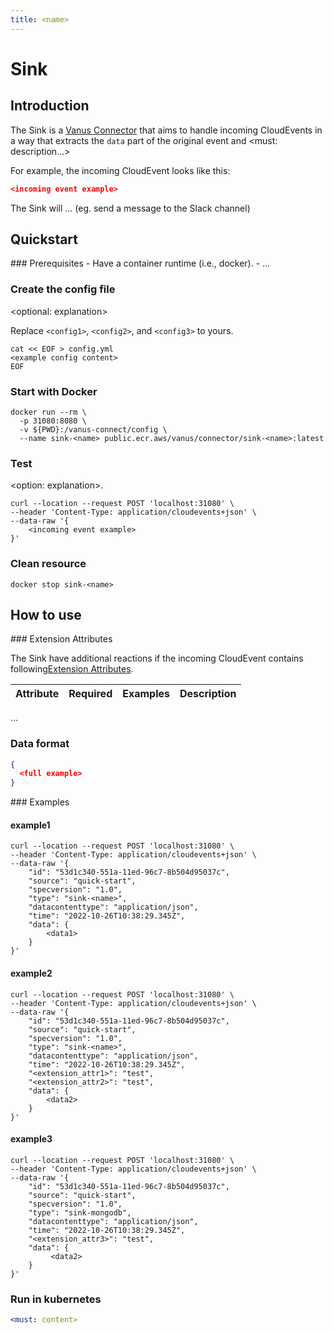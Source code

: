 ```yaml
---
title: <name>
---
```


# <name> Sink

## Introduction

The <name> Sink is a [Vanus Connector](https://www.vanus.dev/introduction/concepts#vanus-connect) that aims to handle incoming CloudEvents in a way that extracts the `data` part of the
original event and <must: description...>

For example, the incoming CloudEvent looks like this:

```json
<incoming event example>
```

The <name> Sink will ... (eg. send a message to the Slack channel)


## Quickstart

<optional prerequisites but recommended>
### Prerequisites
- Have a container runtime (i.e., docker).
- ...
</optional>

### Create the config file

<optional: explanation>

Replace `<config1>`, `<config2>`, and `<config3>` to yours.

```shell
cat << EOF > config.yml
<example config content>
EOF
```

### Start with Docker

```shell
docker run --rm \
  -p 31080:8080 \
  -v ${PWD}:/vanus-connect/config \
  --name sink-<name> public.ecr.aws/vanus/connector/sink-<name>:latest
```

### Test
<option: explanation>.

```shell
curl --location --request POST 'localhost:31080' \
--header 'Content-Type: application/cloudevents+json' \
--data-raw '{
    <incoming event example>
}'
```

<show result with a paragraph>

### Clean resource

```shell
docker stop sink-<name>
```

## How to use

<optional>
### Extension Attributes

The <name> Sink have additional reactions if the incoming CloudEvent contains following[Extension Attributes](https://github.com/cloudevents/spec/blob/main/cloudevents/spec.md#extension-context-attributes).


| Attribute      | Required | Examples | Description                          |
|:---------------|:--------:|----------|--------------------------------------|
...

### Data format


```json
{
  <full example>
}
```

<optional>
### Examples

#### example1

```shell
curl --location --request POST 'localhost:31080' \
--header 'Content-Type: application/cloudevents+json' \
--data-raw '{
    "id": "53d1c340-551a-11ed-96c7-8b504d95037c",
    "source": "quick-start",
    "specversion": "1.0",
    "type": "sink-<name>",
    "datacontenttype": "application/json",
    "time": "2022-10-26T10:38:29.345Z",
    "data": {
        <data1>
    }
}'
```

#### example2

```shell
curl --location --request POST 'localhost:31080' \
--header 'Content-Type: application/cloudevents+json' \
--data-raw '{
    "id": "53d1c340-551a-11ed-96c7-8b504d95037c",
    "source": "quick-start",
    "specversion": "1.0",
    "type": "sink-<name>",
    "datacontenttype": "application/json",
    "time": "2022-10-26T10:38:29.345Z",
    "<extension_attr1>": "test",
    "<extension_attr2>": "test",
    "data": {
        <data2>
    }
}'
```

#### example3

```shell
curl --location --request POST 'localhost:31080' \
--header 'Content-Type: application/cloudevents+json' \
--data-raw '{
    "id": "53d1c340-551a-11ed-96c7-8b504d95037c",
    "source": "quick-start",
    "specversion": "1.0",
    "type": "sink-mongodb",
    "datacontenttype": "application/json",
    "time": "2022-10-26T10:38:29.345Z",
    "<extension_attr3>": "test",
    "data": {
         <data2>
    }
}'
```

### Run in kubernetes
```yaml
<must: content>
```